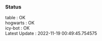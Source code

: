 ### Status


table : OK  
hogwarts : OK  
icy-bot : OK  
Latest Update : 2022-11-19 00:49:45.754575
